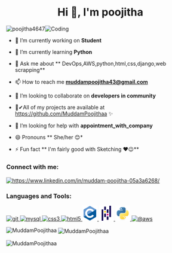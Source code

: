 <h1 align="center">Hi 👋, I'm poojitha</h1>
<img align="right" alt="Coding" width="400" src="https://miro.medium.com/max/828/0*7Q3yvSIv_t0ioJ-Z.gif">

<p align="left"> <img src="https://komarev.com/ghpvc/?username=poojitha4647&label=Profile%20views&color=0e75b6&style=flat" alt="poojitha4647" /> </p>

- 🔭 I’m currently working on **Student**

- 🌱 I’m currently learning **Python**

- 💬 Ask me about ** DevOps,AWS,python,html,css,django,web scrapping**

- 📫 How to reach me **muddampoojitha43@gmail.com**

- 👯 I’m looking to collaborate on **developers in community**

- 👧✔All of my projects are available at https://github.com/MuddamPoojithaa ✨

- 🤔 I’m looking for help with **appointment_with_company**

- 😄 Pronouns ** She/her 😊*

- ⚡ Fun fact   ** I'm fairly good with Sketching ❤😉**

<h3 align="left">Connect with me:</h3>
<p align="left">
<a href="https://www.linkedin.com/in/muddam-poojitha-05a3a6268/" target="blank"><img align="center" src="https://raw.githubusercontent.com/rahuldkjain/github-profile-readme-generator/master/src/images/icons/Social/linked-in-alt.svg" alt="https://www.linkedin.com/in/muddam-poojitha-05a3a6268/" height="30" width="40" /></a>
</p>



<h3 align="left">Languages and Tools:</h3>
<p align="left"> <a href="https://git-scm.com/" target="_blank" rel="noreferrer"> <img src="https://www.vectorlogo.zone/logos/git-scm/git-scm-icon.svg" alt="git" width="40" height="40"/> </a> <a href="https://www.mongodb.com/" target="_blank" rel="noreferrer"> <a href="https://www.mysql.com/" target="_blank" rel="noreferrer"> <img src="https://www.vectorlogo.zone/logos/mysql/mysql-ar21.svg" alt="mysql" width="40" height="40"/> </a> <a href="https://www.w3schools.com/css/" target="_blank" rel="noreferrer"> <img src="https://www.vectorlogo.zone/logos/w3_css/w3_css-official.svg" alt="css3" width="40" height="40"/> </a> <a href="https://www.w3.org/html/" target="_blank" rel="noreferrer"> <img src="https://www.vectorlogo.zone/logos/w3_html5/w3_html5-icon.svg" alt="html5" width="40" height="40"/> </a> <a href="https://www.cprogramming.com/" target="_blank" rel="noreferrer"> <img src="https://raw.githubusercontent.com/devicons/devicon/master/icons/c/c-original.svg" alt="c" width="40" height="40"/> </a>  <a href="https://pandas.pydata.org/" target="_blank" rel="noreferrer"> <img src="https://raw.githubusercontent.com/devicons/devicon/2ae2a900d2f041da66e950e4d48052658d850630/icons/pandas/pandas-original.svg" alt="pandas" width="40" height="40"/> </a> <a href="https://www.python.org" target="_blank" rel="noreferrer"> <img src="https://raw.githubusercontent.com/devicons/devicon/master/icons/python/python-original.svg" alt="python" width="40" height="40"/> <img itemprop="image" class="avatar flex-shrink-0 mb-3 mr-3 mb-md-0 mr-md-4" src="https://avatars.githubusercontent.com/u/2232217?s=200&amp;v=4" width="40" height="40" alt="@aws"></a> </p></p>


<p><img align="left" src="https://github-readme-stats.vercel.app/api/top-langs?username=MuddamPoojithaa&show_icons=true&locale=en&layout=compact" alt="MuddamPoojithaa" /></p>

<p>&nbsp;<img align="center" src="https://github-readme-stats.vercel.app/api?username=MuddamPoojithaa&show_icons=true&locale=en" alt="MuddamPoojithaa" /></p>

<p><img align="center" src="https://github-readme-streak-stats.herokuapp.com/?user=MuddamPoojithaa&" alt="MuddamPoojithaa" /></p>
